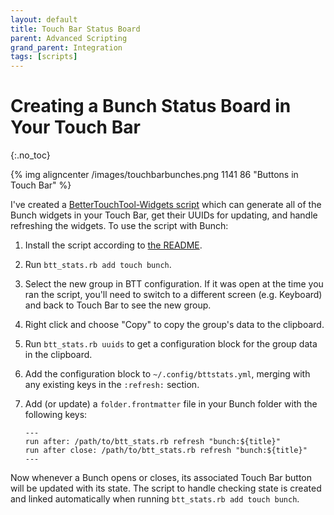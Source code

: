 ```yaml
---
layout: default
title: Touch Bar Status Board
parent: Advanced Scripting
grand_parent: Integration
tags: [scripts]
---
```

# Creating a Bunch Status Board in Your Touch Bar
{:.no_toc}

{% img aligncenter /images/touchbarbunches.png 1141 86 "Buttons in Touch Bar" %}

I've created a [BetterTouchTool-Widgets script](https://github.com/ttscoff/BetterTouchTool-Widgets/) which can generate all of the Bunch widgets in your Touch Bar, get their UUIDs for updating, and handle refreshing the widgets. To use the script with Bunch:

1. Install the script according to [the README](https://github.com/ttscoff/BetterTouchTool-Widgets/).
1. Run `btt_stats.rb add touch bunch`.
2. Select the new group in BTT configuration. If it was open at the time you ran the script, you'll need to switch to a different screen (e.g. Keyboard) and back to Touch Bar to see the new group.
3. Right click and choose "Copy" to copy the group's data to the clipboard.
4. Run `btt_stats.rb uuids` to get a configuration block for the group data in the clipboard.
5. Add the configuration block to `~/.config/bttstats.yml`, merging with any existing keys in the `:refresh:` section.
6. Add (or update) a `folder.frontmatter` file in your Bunch folder with the following keys:

    ```bunch
    ---
    run after: /path/to/btt_stats.rb refresh "bunch:${title}"
    run after close: /path/to/btt_stats.rb refresh "bunch:${title}"
    ---
    ```

Now whenever a Bunch opens or closes, its associated Touch Bar button will be updated with its state. The script to handle checking state is created and linked automatically when running `btt_stats.rb add touch bunch`.



